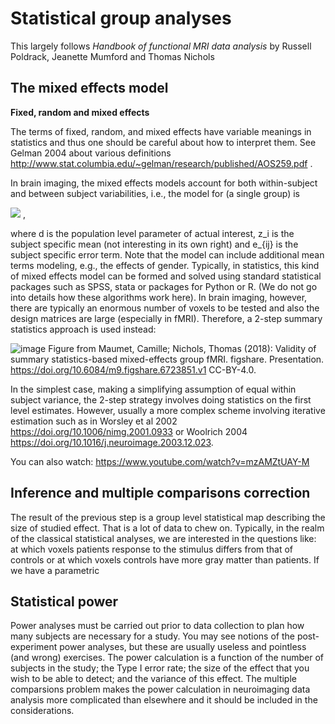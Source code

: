 # Statistical group analyses
This largely follows *Handbook of functional MRI data analysis* by Russell Poldrack, Jeanette Mumford and Thomas Nichols
## The mixed effects model

**Fixed, random and mixed effects**

The terms of fixed, random, and mixed effects have variable meanings in statistics and thus one should be careful about how to interpret them. See Gelman 2004 about various definitions http://www.stat.columbia.edu/~gelman/research/published/AOS259.pdf . 

In brain imaging, the mixed effects models account for both within-subject and between subject variabilities, i.e., the model for (a single group) is

<img src="https://render.githubusercontent.com/render/math?math=y_{ij} = d \oplus z_i \oplus e_{ij}"> ,

where d is the population level parameter of actual interest, z_i is the subject specific mean (not interesting in its own right) and e_{ij} is the subject specific error term.  Note that the model can include additional mean terms modeling, e.g., the effects of gender. Typically, in statistics, this kind of mixed effects model can be formed and solved using standard statistical packages such as SPSS, stata or packages for Python or R. (We do not go into details how these algorithms work here). In brain imaging, however, there are typically an enormous number of voxels to be tested and also the design matrices are large (especially in fMRI). Therefore, a 2-step summary statistics approach is used instead: 

![image](https://user-images.githubusercontent.com/6709791/169844800-b2aa9eed-2402-4871-a64b-554536afa1db.png) 
Figure from Maumet, Camille; Nichols, Thomas (2018): Validity of summary statistics-based mixed-effects group fMRI. figshare. Presentation. https://doi.org/10.6084/m9.figshare.6723851.v1  CC-BY-4.0. 

In the simplest case, making a simplifying assumption of equal within subject variance, the 2-step strategy involves doing statistics on the first level estimates. However, usually a more complex scheme involving iterative estimation such as in Worsley et al 2002 https://doi.org/10.1006/nimg.2001.0933 or Woolrich 2004 https://doi.org/10.1016/j.neuroimage.2003.12.023.        

You can also watch: https://www.youtube.com/watch?v=mzAMZtUAY-M

## Inference and multiple comparisons correction

The result of the previous step is a group level statistical map describing the size of studied effect. That is a lot of data to chew on. Typically, in the realm of the classical statistical analyses, we are interested in the questions like:  at which voxels patients response to the stimulus differs from that of controls or at which voxels controls have more gray matter than patients.  If we have a parametric      

## Statistical power

Power analyses must be carried out prior to data collection to plan how many subjects are necessary for a study. You may see notions of the post-experiment power analyses, but these are usually useless and pointless (and wrong) exercises.  The power calculation is a function of the number of subjects in the study; the Type I error rate; the size of the effect that you wish to be able to detect; and the variance of this effect. The multiple comparsions problem makes the power calculation in neuroimaging data analysis more complicated than elsewhere and it should be included in the considerations.  

